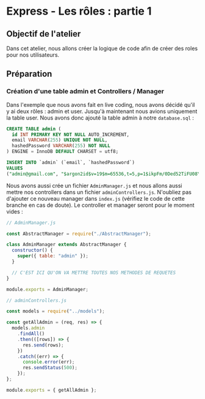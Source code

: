 # Express - Les rôles : partie 1

## Objectif de l'atelier

Dans cet atelier, nous allons créer la logique de code afin de créer des roles pour nos utilisateurs.


## Préparation

### Création d'une table admin et Controllers / Manager

Dans l'exemple que nous avons fait en live coding, nous avons décidé qu'il y ai deux rôles : admin et user.
Jusqu'à maintenant nous avions uniquement la table user. Nous avons donc ajouté la table admin à notre `database.sql` :

```SQL
CREATE TABLE admin (
  id INT PRIMARY KEY NOT NULL AUTO_INCREMENT,
  email VARCHAR(255) UNIQUE NOT NULL,
  hashedPassword VARCHAR(255) NOT NULL
) ENGINE = InnoDB DEFAULT CHARSET = utf8;

INSERT INTO `admin` (`email`, `hashedPassword`)
VALUES
("admin@gmail.com", "$argon2id$v=19$m=65536,t=5,p=1$ikpFm/0Ded52TiFU08Y2uw$MkLfR6uw5vFZbB0vBOmbrUIWumck3tS0K8TWj9aDpWw");
```

Nous avons aussi crée un fichier `AdminManager.js` et nous allons aussi mettre nos controllers dans un fichier `adminControllers.js`. N'oubliez pas d'ajouter ce nouveau manager dans `index.js` (vérifiez le code de cette branche en cas de doute).
Le controller et manager seront pour le moment vides :


```js
// AdminManager.js

const AbstractManager = require("./AbstractManager");

class AdminManager extends AbstractManager {
  constructor() {
    super({ table: "admin" });
  }

  // C'EST ICI QU'ON VA METTRE TOUTES NOS METHODES DE REQUETES
}

module.exports = AdminManager;

// adminControllers.js

const models = require("../models");

const getAllAdmin = (req, res) => {
  models.admin
    .findAll()
    .then(([rows]) => {
      res.send(rows);
    })
    .catch((err) => {
      console.error(err);
      res.sendStatus(500);
    });
};

module.exports = { getAllAdmin };

```



